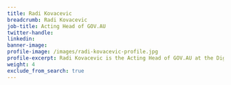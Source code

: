 ```yaml
---
title: Radi Kovacevic
breadcrumb: Radi Kovacevic
job-title: Acting Head of GOV.AU
twitter-handle:
linkedin:
banner-image:
profile-image: /images/radi-kovacevic-profile.jpg
profile-excerpt: Radi Kovacevic is the Acting Head of GOV.AU at the Digital Transformation Office.
weight: 4
exclude_from_search: true
---
```

